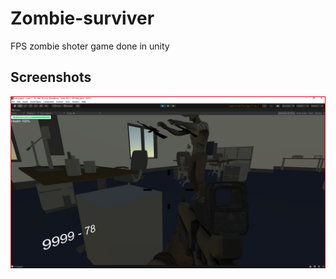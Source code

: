 # Zombie-surviver
FPS zombie shoter game done in unity
## Screenshots
![Screenshot](https://github.com/FacelessCheetah/Zombie-surviver/blob/master/images/zombie1.jpg)